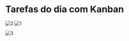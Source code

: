 # Tarefas do dia com Kanban


![2](https://user-images.githubusercontent.com/66533472/140819734-91451cbd-1a07-4f75-bc2d-f21b486e631d.PNG)
![1](https://user-images.githubusercontent.com/66533472/140819687-5bb3d0b3-20bc-4771-9c10-5e7994573321.PNG)

![3](https://user-images.githubusercontent.com/66533472/140819809-33be608d-d24a-4699-8638-305e537bbda9.PNG)
